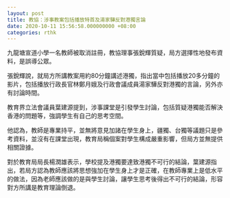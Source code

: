 ```yaml
---
layout: post
title: 教協：涉事教案包括播放特首及湯家驊反對港獨言論
date: 2020-10-11 15:56:58.000000000 +08:00
categories: rthk
---
```


九龍塘宣道小學一名教師被取消註冊，教協理事張銳輝質疑，局方選擇性地發布資料，是誤導公眾。

張銳輝說，就局方所講教案用約80分鐘講述港獨，指出當中包括播放20多分鐘的影片，包括播放行政長官林鄭月娥及行政會議成員湯家驊反對港獨的言論，另外亦有討論時間。

教育界立法會議員葉建源提到，涉事課堂是引發學生討論，包括質疑港獨能否解決香港的問題等，強調學生有自己的思考空間。

他認為，教師是專業持平，並無將意見加諸在學生身上，疆獨、台獨等議題只是參考資料，並沒有在課堂出現，教育局稱個案對學生構成嚴重影響，但局方並無提供相關證據。

對於教育局局長楊潤雄表示，學校提及港獨要達致港獨不可行的結論，葉建源指出，若局方認為教師應該將思想強加在學生身上才是正確，在教師專業上是低水平的做法，因為老師應該做的是與學生討論，讓學生思考後得出不可行的結論，形容對方所講是教育理論倒退。
